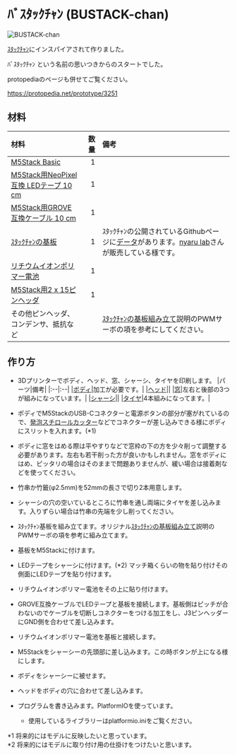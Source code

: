 # ﾊﾞｽﾀｯｸﾁｬﾝ (BUSTACK-chan)

![BUSTACK-chan](https://i.gyazo.com/a0adf6c8071c3130c2bce93c617262e6.png)

[ｽﾀｯｸﾁｬﾝ](https://protopedia.net/prototype/2345)にインスパイアされて作りました。

ﾊﾞｽﾀｯｸﾁｬﾝ という名前の思いつきからのスタートでした。

protopediaのページも併せてご覧ください。

https://protopedia.net/prototype/3251


## 材料

|材料|数量|備考|
|:--|--:|:--|
|[M5Stack Basic]()|1||
|[M5Stack用NeoPixel互換 LEDテープ 10 cm](https://www.switch-science.com/catalog/5208/)|1||
|[M5Stack用GROVE互換ケーブル 10 cm](https://www.switch-science.com/catalog/5213/)|1||
|[ｽﾀｯｸﾁｬﾝの基板]()|1|ｽﾀｯｸﾁｬﾝの公開されているGithubページに[データ](https://github.com/meganetaaan/stack-chan/tree/main/schematics/m5-pantilt/gerber)があります。[nyaru lab](https://booth.pm/ja/items/4094998)さんが販売している様です。|
|[リチウムイオンポリマー電池](https://www.switch-science.com/catalog/3118/)|1||
|[M5Stack用2 x 15ピンヘッダ](https://www.switch-science.com/catalog/3654/)|1||
|その他ピンヘッダ、コンデンサ、抵抗など||[ｽﾀｯｸﾁｬﾝの基板組み立て](https://github.com/meganetaaan/stack-chan/blob/main/schematics/README_ja.md)説明のPWMサーボの項を参考にしてください。|

## 作り方

- 3Dプリンターでボディ、ヘッド、窓、シャーシ、タイヤを印刷します。
  |パーツ|備考|
  |:--|:--|
  |[ボディ](/models/body&nbsp;v19.gcode)|加工が必要です。|
  |[ヘッド](/models/head&nbsp;v4.gcode)||
  |[窓](/models/window&nbsp;v2.gcode)|左右と後部の3つが組みになっています。|
  |[シャーシ](/models/chassis3&nbsp;v6.gcode)||
  |[タイヤ](/models/tire&nbsp;v3.gcode)|4本組みになってます。|

- ポディでM5StackのUSB-Cコネクターと電源ボタンの部分が塞がれているので、[発泡スチロールカッター](https://getnavi.jp/zakka/464317/)などでコネクターが差し込みできる様にボディにスリットを入れます。(*1)

- ボディに窓をはめる際は平やすりなどで窓枠の下の方を少々削って調整する必要があります。左右も若干削った方が良いかもしれません。窓をボディにはめ、ピッタリの場合はそのままで問題ありませんが、緩い場合は接着剤などを使ってください。

- 竹串か竹籤(φ2.5mm)を52mmの長さで切り2本用意します。

- シャーシの穴の空いているところに竹串を通し両端にタイヤを差し込みます。入りずらい場合は竹串の先端を少し削ってください。

- ｽﾀｯｸﾁｬﾝ基板を組み立てます。オリジナル[ｽﾀｯｸﾁｬﾝの基板組み立て](https://github.com/meganetaaan/stack-chan/blob/main/schematics/README_ja.md)説明のPWMサーボの項を参考に組み立てます。

- 基板をM5Stackに付けます。

- LEDテープをシャーシに付けます。(*2) マッチ箱くらいの物を貼り付けその側面にLEDテープを貼り付けます。

- リチウムイオンポリマー電池をその上に貼り付けます。

- GROVE互換ケーブルでLEDテープと基板を接続します。基板側はピッチが合わないのでケーブルを切断しコネクターをつける加工をし、J3ピンヘッダーにGND側を合わせて差し込みます。

- リチウムイオンポリマー電池を基板と接続します。

- M5Stackをシャーシーの先頭部に差し込みます。この時ボタンが上になる様にします。

- ボディをシャーシーに被せます。

- ヘッドをボディの穴に合わせて差し込みます。

- プログラムを書き込みます。PlatformIOを使っています。
  - 使用しているライブラリーはplatformio.iniをご覧ください。




*1 将来的にはモデルに反映したいと思っています。  
*2 将来的にはモデルに取り付け用の仕掛けをつけたいと思います。

